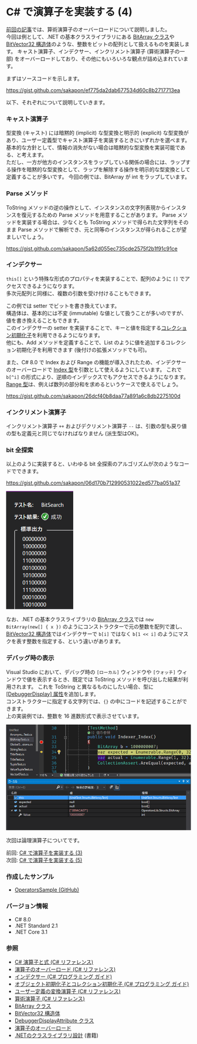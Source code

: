 # C# で演算子を実装する (4)

[前回の記事](CSharp-Operators-3.md)では、算術演算子のオーバーロードについて説明しました。  
今回は例として、.NET の基本クラスライブラリにある [BitArray クラス](https://docs.microsoft.com/dotnet/api/system.collections.bitarray)や [BitVector32 構造体](https://docs.microsoft.com/dotnet/api/system.collections.specialized.bitvector32)のような、整数をビットの配列として扱えるものを実装します。
キャスト演算子、インデクサー、インクリメント演算子 (算術演算子の一部) をオーバーロードしており、その他にもいろいろな観点が詰め込まれています。

まずはソースコードを示します。

https://gist.github.com/sakapon/ef775da2dab677534d60c8b2717713ea

以下、それぞれについて説明していきます。

### キャスト演算子
型変換 (キャスト) には暗黙的 (implicit) な型変換と明示的 (explicit) な型変換があり、ユーザー定義型でキャスト演算子を実装するときにいずれかを選べます。
基本的な方針として、情報の消失がない場合は暗黙的な型変換を実装可能である、と考えます。  
ただし、一方が他方のインスタンスをラップしている関係の場合には、ラップする操作を暗黙的な型変換として、ラップを解除する操作を明示的な型変換として定義することが多いです。
今回の例では、BitArray が int をラップしています。

### Parse メソッド
ToString メソッドの逆の操作として、インスタンスの文字列表現からインスタンスを復元するための Parse メソッドを用意することがあります。
Parse メソッドを実装する場合は、少なくとも ToString メソッドで得られた文字列をそのまま Parse メソッドで解析でき、元と同等のインスタンスが得られることが望ましいでしょう。

https://gist.github.com/sakapon/5a62d055ec735cde2575f2b1f91c91ce

### インデクサー
`this[]` という特殊な形式のプロパティを実装することで、配列のように `[]` でアクセスできるようになります。  
多次元配列と同様に、複数の引数を受け付けることもできます。

この例では setter でビットを書き換えています。  
構造体は、基本的には不変 (immutable) な値として扱うことが多いのですが、値を書き換えることもできます。  
このインデクサーの setter を実装することで、キーと値を指定する[コレクション初期化子](https://docs.microsoft.com/dotnet/csharp/programming-guide/classes-and-structs/object-and-collection-initializers)を利用できるようになります。  
他にも、Add メソッドを定義することで、List<T> のように値を追加するコレクション初期化子を利用できます (後付けの拡張メソッドでも可)。

また、C# 8.0 で Index および Range の機能が導入されたため、インデクサーのオーバーロードで [Index 型](https://docs.microsoft.com/dotnet/api/system.index)を引数として使えるようにしています。
これで `b[^i]` の形式により、逆順のインデックスでもアクセスできるようになります。  
[Range 型](https://docs.microsoft.com/dotnet/api/system.range)は、例えば数列の部分和を求めるというケースで使えるでしょう。

https://gist.github.com/sakapon/26dcf40b8daa77a891a6c8db2275100d

### インクリメント演算子
インクリメント演算子 `++` およびデクリメント演算子 `--` は、引数の型も戻り値の型も定義元と同じでなければなりません (派生型はOK)。

### bit 全探索
以上のように実装すると、いわゆる bit 全探索のアルゴリズムが次のようなコードでできます。

https://gist.github.com/sakapon/06d170b712990531022ed577ba051a37

![](https://github.com/sakapon/Samples-2020/blob/master/Images/OperatorsSample/BitArray-BitSearch.png)

なお、.NET の基本クラスライブラリの [BitArray クラス](https://docs.microsoft.com/dotnet/api/system.collections.bitarray)では `new BitArray(new[] { x })` のようにコンストラクターで元の整数を配列で渡し、[BitVector32 構造体](https://docs.microsoft.com/dotnet/api/system.collections.specialized.bitvector32)ではインデクサーで `b[i]` ではなく `b[1 << i]` のようにマスクを表す整数を指定する、という違いがあります。

### デバッグ時の表示
Visual Studio において、デバッグ時の `[ローカル]` ウィンドウや `[ウォッチ]` ウィンドウで値を表示するとき、既定では ToString メソッドを呼び出した結果が利用されます。
これを ToString と異なるものにしたい場合、型に [[DebuggerDisplay] 属性](https://docs.microsoft.com/dotnet/api/system.diagnostics.debuggerdisplayattribute)を追加します。  
コンストラクターに指定する文字列では、`{}` の中にコードを記述することができます。  
上の実装例では、整数を 16 進数形式で表示させています。

![](https://github.com/sakapon/Samples-2020/blob/master/Images/OperatorsSample/VS-Debug-Attribute.png)

次回は論理演算子についてです。

前回: [C# で演算子を実装する (3)](CSharp-Operators-3.md)  
次回: [C# で演算子を実装する (5)](CSharp-Operators-5.md)

### 作成したサンプル
- [OperatorsSample (GitHub)](https://github.com/sakapon/Samples-2020/tree/master/OperatorsSample)

### バージョン情報
- C# 8.0
- .NET Standard 2.1
- .NET Core 3.1

### 参照
- [C# 演算子と式 (C# リファレンス)](https://docs.microsoft.com/dotnet/csharp/language-reference/operators/)
- [演算子のオーバーロード (C# リファレンス)](https://docs.microsoft.com/dotnet/csharp/language-reference/operators/operator-overloading)
- [インデクサー (C# プログラミング ガイド)](https://docs.microsoft.com/dotnet/csharp/programming-guide/indexers/)
- [オブジェクト初期化子とコレクション初期化子 (C# プログラミング ガイド)](https://docs.microsoft.com/dotnet/csharp/programming-guide/classes-and-structs/object-and-collection-initializers)
- [ユーザー定義の変換演算子 (C# リファレンス)](https://docs.microsoft.com/dotnet/csharp/language-reference/operators/user-defined-conversion-operators)
- [算術演算子 (C# リファレンス)](https://docs.microsoft.com/dotnet/csharp/language-reference/operators/arithmetic-operators)
- [BitArray クラス](https://docs.microsoft.com/dotnet/api/system.collections.bitarray)
- [BitVector32 構造体](https://docs.microsoft.com/dotnet/api/system.collections.specialized.bitvector32)
- [DebuggerDisplayAttribute クラス](https://docs.microsoft.com/dotnet/api/system.diagnostics.debuggerdisplayattribute)
- [演算子のオーバーロード](https://ufcpp.net/study/csharp/oo_operator.html)
- [.NETのクラスライブラリ設計](https://amzn.to/3kLf0R8) (書籍)
